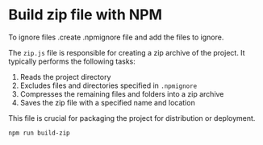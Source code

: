 # Build zip file with NPM

To ignore files .create .npmignore file and add the files to ignore.

The `zip.js` file is responsible for creating a zip archive of the project. It typically performs the following tasks:

1. Reads the project directory
2. Excludes files and directories specified in `.npmignore`
3. Compresses the remaining files and folders into a zip archive
4. Saves the zip file with a specified name and location

This file is crucial for packaging the project for distribution or deployment.

```bash
npm run build-zip
```
